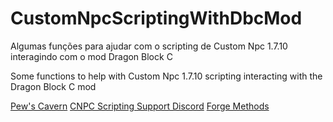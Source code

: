 # CustomNpcScriptingWithDbcMod
Algumas funções para ajudar com o scripting de Custom Npc 1.7.10 interagindo com o mod Dragon Block C 








Some functions to help with Custom Npc 1.7.10 scripting interacting with the Dragon Block C mod

[Pew's Cavern](https://customnpcscripts.com/pew)
[CNPC Scripting Support Discord](https://discord.gg/4a24F2z)
[Forge Methods](https://github.com/KevyPorter/Minecraft-Forge-Utils)
